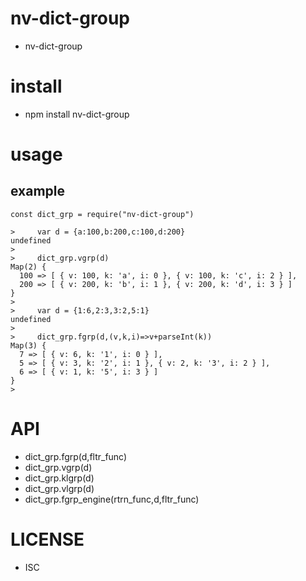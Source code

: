 nv-dict-group
============
- nv-dict-group 


install
=======
- npm install nv-dict-group 

usage
=====
    
example
-------

    const dict_grp = require("nv-dict-group")

    >     var d = {a:100,b:200,c:100,d:200}
    undefined
    >
    >     dict_grp.vgrp(d)
    Map(2) {
      100 => [ { v: 100, k: 'a', i: 0 }, { v: 100, k: 'c', i: 2 } ],
      200 => [ { v: 200, k: 'b', i: 1 }, { v: 200, k: 'd', i: 3 } ]
    }
    >
    >     var d = {1:6,2:3,3:2,5:1}
    undefined
    >
    >     dict_grp.fgrp(d,(v,k,i)=>v+parseInt(k))
    Map(3) {
      7 => [ { v: 6, k: '1', i: 0 } ],
      5 => [ { v: 3, k: '2', i: 1 }, { v: 2, k: '3', i: 2 } ],
      6 => [ { v: 1, k: '5', i: 3 } ]
    }
    >
     

API
====


- dict\_grp.fgrp(d,fltr\_func)
- dict\_grp.vgrp(d)
- dict\_grp.klgrp(d)
- dict\_grp.vlgrp(d)
- dict\_grp.fgrp\_engine(rtrn\_func,d,fltr\_func)

LICENSE
=======
- ISC 
